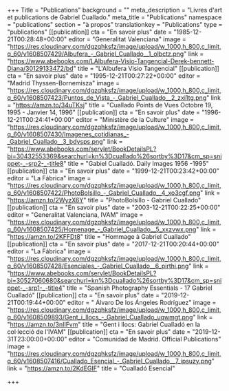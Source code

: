+++
Title = "Publications"
background = ""
meta_description = "Livres d'art et publications de Gabriel Cuallado."
meta_title = "Publications"
namespace = "publications"
section = "à propos"
translationkey = "Publications"
type = "publications"
[[publication]]
cta = "En savoir plus"
date = "1985-12-21T00:28:48+00:00"
editor = "Generalitat Valenciana"
image = "https://res.cloudinary.com/dgzqhksfz/image/upload/w_1000,h_800,c_limit,q_60/v1608507429/Albufera_-_Gabriel_Cuallado__1_olbctz.png"
link = "https://www.abebooks.com/LAlbufera-Visio-Tangencial-Derek-bennett-Diana/30129133472/bd"
title = "L'Albufera Visio Tangencial"
[[publication]]
cta = "En savoir plus"
date = "1995-12-21T00:27:22+00:00"
editor = "Madrid Thyssen-Bornemisza"
image = "https://res.cloudinary.com/dgzqhksfz/image/upload/w_1000,h_800,c_limit,q_60/v1608507423/Puntos_de_Vista_-_Gabriel_Cuallado__2_zxi1tg.png"
link = "https://amzn.to/34uTKsj"
title = "Cuallado Points de Vues Octobre 19, 1995 - Janvier 14, 1996"
[[publication]]
cta = "En savoir plus"
date = "1996-12-21T00:24:41+00:00"
editor = "Ministère de la Culture"
image = "https://res.cloudinary.com/dgzqhksfz/image/upload/w_1000,h_800,c_limit,q_60/v1608507430/Imagenes_cotidianas_-_Gabriel_Cuallado__3_bdysps.png"
link = "https://www.abebooks.com/servlet/BookDetailsPL?bi=30432553369&searchurl=kn%3Dcuallado%26sortby%3D17&cm_sp=snippet-_-srp2-_-title8"
title = "Gabiel Cualladó. Daily Images 1956 -1995"
[[publication]]
cta = "En savoir plus"
date = "1999-12-21T00:23:42+00:00"
editor = "La Fábrica"
image = "https://res.cloudinary.com/dgzqhksfz/image/upload/w_1000,h_800,c_limit,q_60/v1608507422/PhotoBolsillo_-_Gabriel_Cuallado__4_xo3cgf.png"
link = "https://amzn.to/2WyzX6Y"
title = "PhotoBolsillo - Gabriel Cuallado"
[[publication]]
cta = "En savoir plus"
date = "2003-12-21T00:22:25+00:00"
editor = "Generalitat Valenciana, IVAM"
image = "https://res.cloudinary.com/dgzqhksfz/image/upload/w_1000,h_800,c_limit,q_60/v1608507425/Homenage_-_Gabriel_Cuallado__5_xxzvwx.png"
link = "https://amzn.to/2KFFDt8"
title = "Hommage à Gabriel Cuallado"
[[publication]]
cta = "En savoir plus"
date = "2017-12-21T00:20:44+00:00"
editor = "La Fábrica"
image = "https://res.cloudinary.com/dgzqhksfz/image/upload/w_1000,h_800,c_limit,q_60/v1608507428/Esenciales_-_Gabriel_Cuallado__6_pirthi.png"
link = "https://www.abebooks.com/servlet/BookDetailsPL?bi=30527060680&searchurl=kn%3Dcuallado%26sortby%3D17&cm_sp=snippet-_-srp1-_-title4"
title = "Spanish Photography Essentials - 17 Gabriel Cualladó"
[[publication]]
cta = "En savoir plus"
date = "2019-12-21T00:19:44+00:00"
editor = " Álvaro De los Ángeles Rodríguez"
image = "https://res.cloudinary.com/dgzqhksfz/image/upload/w_1000,h_800,c_limit,q_60/v1608509893/Gent_i_llocs_-_Gabriel_Cuallado_uqwmgt.png"
link = "https://amzn.to/3nIIFvm"
title = "Gent i llocs: Gabriel Cualladó en la col·lecció de l'IVAM"
[[publication]]
cta = "En savoir plus"
date = "2019-12-31T23:00:00+00:00"
editor = "Comunidad de Madrid. Official Publications"
image = "https://res.cloudinary.com/dgzqhksfz/image/upload/w_1000,h_800,c_limit,q_60/v1608507416/Cuallado_Esencial_-_Gabriel_Cuallado__7_ipsuzy.png"
link = "https://amzn.to/2KdEGIF"
title = "Cualladó Esencial"

+++

